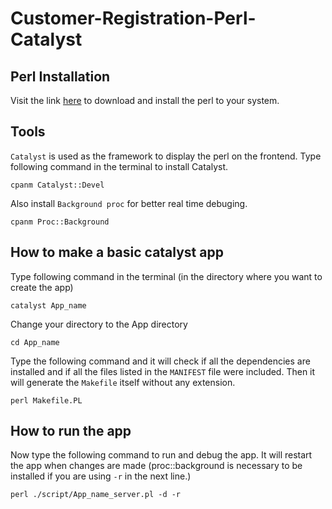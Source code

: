 # Customer-Registration-Perl-Catalyst

## Perl Installation
Visit the link [here](https://www.perl.org/get.html) to download and install the perl to your system.
## Tools
`Catalyst` is used as the framework to display the perl on the frontend.
Type following command in the terminal to install Catalyst.
```
cpanm Catalyst::Devel
```
Also install `Background proc` for better real time debuging.
```
cpanm Proc::Background
```
## How to make a basic catalyst app
Type following command in the terminal (in the directory where you want to create the app)
```
catalyst App_name
```
Change your directory to the App directory
```
cd App_name
```
Type the following command and it will check if all the dependencies are installed and if all the files listed in the `MANIFEST` file were included. Then it will generate the `Makefile` itself without any extension.
```
perl Makefile.PL
```
## How to run the app
Now type the following command to run and debug the app. It will restart the app when changes are made (proc::background is necessary to be installed if you are using `-r` in the next line.)
```
perl ./script/App_name_server.pl -d -r
```
